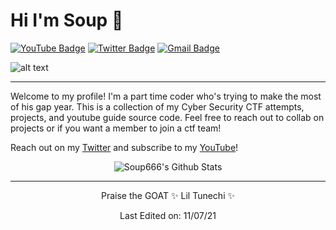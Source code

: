 # Hi I'm Soup 👋
[![YouTube Badge](https://img.shields.io/badge/-Souping-fc0000?style=flat&logo=Youtube&link=https://www.youtube.com/channel/UCi1TWO2r29u0Yu4FXMCf7MA)](https://www.youtube.com/channel/UCi1TWO2r29u0Yu4FXMCf7MA)
[![Twitter Badge](https://img.shields.io/badge/-@__Die_Slime-1ca0f1?style=flat&labelColor=1ca0f1&logo=twitter&logoColor=white&link=https://twitter.com/die_slime)](https://twitter.com/die_slime)
[![Gmail Badge](https://img.shields.io/badge/-Email-c14438?style=flat&logo=Gmail&logoColor=white&link=mailto:laister.sam@gmail.com)](mailto:laister.sam@gmail.com)

![alt text](https://dynaimage.cdn.cnn.com/cnn/c_fill,g_auto,w_1200,h_675,ar_16:9/https%3A%2F%2Fcdn.cnn.com%2Fcnnnext%2Fdam%2Fassets%2F190727123017-01-lil-wayne-0531.jpg)

<hr>

Welcome to my profile! I'm a part time coder who's trying to make the most of his gap year. This is a collection of my Cyber Security CTF attempts, projects, and youtube guide source code. Feel free to reach out to collab on projects or if you want a member to join a ctf team!

Reach out on my [Twitter](https://twitter.com/die_slime) and subscribe to my [YouTube](https://www.youtube.com/channel/UCi1TWO2r29u0Yu4FXMCf7MA)!

<div align="center">

<img align="center" src="https://github-readme-stats.vercel.app/api?username=Soup666&include_all_commits=true&count_private=true&show_icons=true&line_height=20&title_color=1AB21A&icon_color=1AB21A&text_color=8DEB8D&bg_color=0,000000,F14722" alt="Soup666's Github Stats">

<hr>

Praise the GOAT ✨ Lil Tunechi ✨

Last Edited on: 11/07/21

